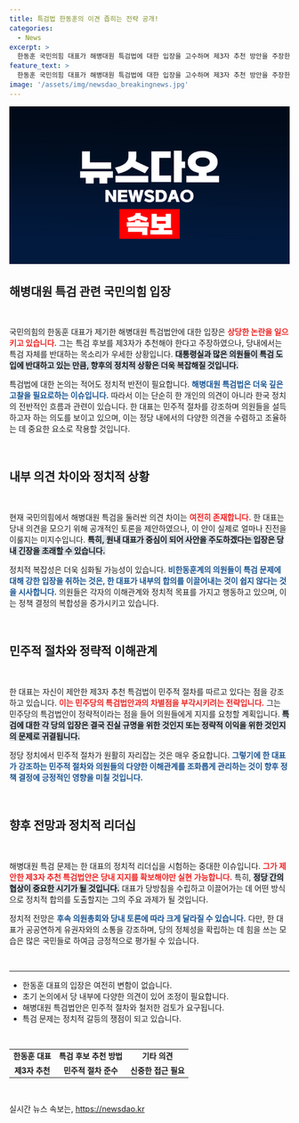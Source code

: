 ```yaml
---
title: 특검법 한동훈의 이견 좁히는 전략 공개!
categories:
  - News
excerpt: >
  한동훈 국민의힘 대표가 해병대원 특검법에 대한 입장을 고수하며 제3자 추천 방안을 주장한 가운데, 당 내부의 이견과 반대 목소리가 커지고 있다. 과연 그가 당내 갈등을 어떻게 해결할 수 있을까? 클릭해서 더 알아보세요!
feature_text: >
  한동훈 국민의힘 대표가 해병대원 특검법에 대한 입장을 고수하며 제3자 추천 방안을 주장한 가운데, 당 내부의 이견과 반대 목소리가 커지고 있다. 과연 그가 당내 갈등을 어떻게 해결할 수 있을까? 클릭해서 더 알아보세요!
image: '/assets/img/newsdao_breakingnews.jpg'
---
```


<p><img src="/assets/img/newsdao_breakingnews.jpg" alt="ranknews 속보" /></p>

<h2 data-ke-size="size26">해병대원 특검 관련 국민의힘 입장</h2>

<p data-ke-size="size16">&nbsp;</p>

<p>국민의힘의 한동훈 대표가 제기한 해병대원 특검법안에 대한 입장은 <b><span style="color: #ee2323;">상당한 논란을 일으키고 있습니다.</span></b> 그는 특검 후보를 제3자가 추천해야 한다고 주장하였으나, 당내에서는 특검 자체를 반대하는 목소리가 우세한 상황입니다. <b><span style="background-color: #21538527;">대통령실과 많은 의원들이 특검 도입에 반대하고 있는 만큼, 향후의 정치적 상황은 더욱 복잡해질 것입니다.</span></b> </p>

<p>특검법에 대한 논의는 적어도 정치적 반전이 필요합니다. <b><span style="color: #1a5490;">해병대원 특검법은 더욱 깊은 고찰을 필요로하는 이슈입니다.</span></b> 따라서 이는 단순히 한 개인의 의견이 아니라 한국 정치의 전반적인 흐름과 관련이 있습니다. 한 대표는 민주적 절차를 강조하며 의원들을 설득하고자 하는 의도를 보이고 있으며, 이는 정당 내에서의 다양한 의견을 수렴하고 조율하는 데 중요한 요소로 작용할 것입니다.</p>

<p data-ke-size="size16">&nbsp;</p>

<h2 data-ke-size="size26">내부 의견 차이와 정치적 상황</h2>

<p data-ke-size="size16">&nbsp;</p>

<p>현재 국민의힘에서 해병대원 특검을 둘러싼 의견 차이는 <b><span style="color: #ee2323;">여전히 존재합니다.</span></b> 한 대표는 당내 의견을 모으기 위해 공개적인 토론을 제안하였으나, 이 안이 실제로 얼마나 진전을 이룰지는 미지수입니다. <b><span style="background-color: #21538527;">특히, 원내 대표가 중심이 되어 사안을 주도하겠다는 입장은 당내 긴장을 초래할 수 있습니다.</span></b> </p>

<p>정치적 복잡성은 더욱 심화될 가능성이 있습니다. <b><span style="color: #1a5490;">비한동훈계의 의원들이 특검 문제에 대해 강한 입장을 취하는 것은, 한 대표가 내부의 합의를 이끌어내는 것이 쉽지 않다는 것을 시사합니다.</span></b> 의원들은 각자의 이해관계와 정치적 목표를 가지고 행동하고 있으며, 이는 정책 결정의 복합성을 증가시키고 있습니다.</p>

<p data-ke-size="size16">&nbsp;</p>

<h2 data-ke-size="size26">민주적 절차와 정략적 이해관계</h2>

<p data-ke-size="size16">&nbsp;</p>

<p>한 대표는 자신이 제안한 제3자 추천 특검법이 민주적 절차를 따르고 있다는 점을 강조하고 있습니다. <b><span style="color: #ee2323;">이는 민주당의 특검법안과의 차별점을 부각시키려는 전략입니다.</span></b> 그는 민주당의 특검법안이 정략적이라는 점을 들어 의원들에게 지지를 요청할 계획입니다. <b><span style="background-color: #21538527;">특검에 대한 각 당의 입장은 결국 진실 규명을 위한 것인지 또는 정략적 이익을 위한 것인지의 문제로 귀결됩니다.</span></b> </p>

<p>정당 정치에서 민주적 절차가 원활히 자리잡는 것은 매우 중요합니다. <b><span style="color: #1a5490;">그렇기에 한 대표가 강조하는 민주적 절차와 의원들의 다양한 이해관계를 조화롭게 관리하는 것이 향후 정책 결정에 긍정적인 영향을 미칠 것입니다.</span></b></p>

<p data-ke-size="size16">&nbsp;</p>

<h2 data-ke-size="size26">향후 전망과 정치적 리더십</h2>

<p data-ke-size="size16">&nbsp;</p>

<p>해병대원 특검 문제는 한 대표의 정치적 리더십을 시험하는 중대한 이슈입니다. <b><span style="color: #ee2323;">그가 제안한 제3자 추천 특검법안은 당내 지지를 확보해야만 실현 가능합니다.</span></b> 특히, <b><span style="background-color: #21538527;">정당 간의 협상이 중요한 시기가 될 것입니다.</span></b> 대표가 당방침을 수립하고 이끌어가는 데 어떤 방식으로 정치적 합의를 도출할지는 그의 주요 과제가 될 것입니다. </p>

<p>정치적 전망은 <b><span style="color: #1a5490;">후속 의원총회와 당내 토론에 따라 크게 달라질 수 있습니다.</span></b> 다만, 한 대표가 공공연하게 유권자와의 소통을 강조하며, 당의 정체성을 확립하는 데 힘을 쓰는 모습은 많은 국민들로 하여금 긍정적으로 평가될 수 있습니다.</p>

<p data-ke-size="size16">&nbsp;</p>

<hr>

<ul>
  <li>한동훈 대표의 입장은 여전히 변함이 없습니다.</li>
  <li>초기 논의에서 당 내부에 다양한 의견이 있어 조정이 필요합니다.</li>
  <li>해병대원 특검법안은 민주적 절차와 철저한 검토가 요구됩니다.</li>
  <li>특검 문제는 정치적 갈등의 쟁점이 되고 있습니다.</li>
</ul>

<p data-ke-size="size16">&nbsp;</p>

<table style="width: 100%">
  <tr>
    <td style="text-align: center; height: 17px;"><b>한동훈 대표</b></td>
    <td style="text-align: center; height: 17px;"><b>특검 후보 추천 방법</b></td>
    <td style="text-align: center; height: 17px;"><b>기타 의견</b></td>
  </tr>
  <tr>
    <td style="text-align: center; height: 17px;"><b>제3자 추천</b></td>
    <td style="text-align: center; height: 17px;"><b>민주적 절차 준수</b></td>
    <td style="text-align: center; height: 17px;"><b>신중한 접근 필요</b></td>
  </tr>
</table>

<p data-ke-size="size16">&nbsp;</p>
실시간 뉴스 속보는, <a href="https://newsdao.kr" rel="dofollow">https://newsdao.kr</a>


